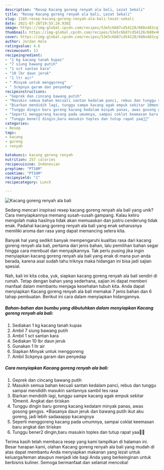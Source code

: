 ```yaml
---
description: "Resep Kacang goreng renyah ala bali, Lezat Sekali"
title: "Resep Kacang goreng renyah ala bali, Lezat Sekali"
slug: 1185-resep-kacang-goreng-renyah-ala-bali-lezat-sekali
date: 2021-07-28T19:55:24.938Z
image: https://img-global.cpcdn.com/recipes/53e5c6b87cd54128/680x482cq70/kacang-goreng-renyah-ala-bali-foto-resep-utama.jpg
thumbnail: https://img-global.cpcdn.com/recipes/53e5c6b87cd54128/680x482cq70/kacang-goreng-renyah-ala-bali-foto-resep-utama.jpg
cover: https://img-global.cpcdn.com/recipes/53e5c6b87cd54128/680x482cq70/kacang-goreng-renyah-ala-bali-foto-resep-utama.jpg
author: Jordan Hale
ratingvalue: 4.6
reviewcount: 13
recipeingredient:
- "1 kg kacang tanah kupas"
- "7 siung bawang putih"
- "1 sct santan kara"
- "10 lbr daun jeruk"
- "1 ltr air"
- " Minyak untuk menggoreng"
- " Sckpnya garam dan penyedap"
recipeinstructions:
- "Geprek dan cincang bawang putih"
- "Masukin semua bahan kecuali santan kedalam panci, rebus dan tunggu sampai mendidih masukin santannya sambil tes rasa"
- "Biarkan mendidih lagi, tunggu sampe kacang agak empuk sekitar 10menit. Angkat dan tiriskan"
- "Tunggu dingin baru goreng kacang kedalam minyak panas, awas gosong gengss. *Biasanya daun jeruk dan bawang putih ikut aku goreng, jadi lebih sadaaappp kacangnya"
- "Seperti menggoreng kacang pada umumnya, sampai coklat keemasan baru angkat dan tiriskan"
- "Tunggu bener2 dingin,baru masukin toples dan tutup rapat yaa🥰🥰"
categories:
- Resep
tags:
- kacang
- goreng
- renyah

katakunci: kacang goreng renyah 
nutrition: 257 calories
recipecuisine: Indonesian
preptime: "PT10M"
cooktime: "PT34M"
recipeyield: "1"
recipecategory: Lunch

---
```



![Kacang goreng renyah ala bali](https://img-global.cpcdn.com/recipes/53e5c6b87cd54128/680x482cq70/kacang-goreng-renyah-ala-bali-foto-resep-utama.jpg)

Sedang mencari inspirasi resep kacang goreng renyah ala bali yang unik? Cara menyiapkannya memang susah-susah gampang. Kalau keliru mengolah maka hasilnya tidak akan memuaskan dan justru cenderung tidak enak. Padahal kacang goreng renyah ala bali yang enak seharusnya memiliki aroma dan rasa yang dapat memancing selera kita.



Banyak hal yang sedikit banyak mempengaruhi kualitas rasa dari kacang goreng renyah ala bali, pertama dari jenis bahan, lalu pemilihan bahan segar hingga cara membuat dan menyajikannya. Tak perlu pusing jika ingin menyiapkan kacang goreng renyah ala bali yang enak di mana pun anda berada, karena asal sudah tahu triknya maka hidangan ini bisa jadi sajian spesial.


Nah, kali ini kita coba, yuk, siapkan kacang goreng renyah ala bali sendiri di rumah. Tetap dengan bahan yang sederhana, sajian ini dapat memberi manfaat dalam membantu menjaga kesehatan tubuh kita. Anda dapat menyiapkan Kacang goreng renyah ala bali memakai 7 jenis bahan dan 6 tahap pembuatan. Berikut ini cara dalam menyiapkan hidangannya.

<!--inarticleads1-->

##### Bahan-bahan dan bumbu yang dibutuhkan dalam menyiapkan Kacang goreng renyah ala bali:

1. Sediakan 1 kg kacang tanah kupas
1. Ambil 7 siung bawang putih
1. Ambil 1 sct santan kara
1. Sediakan 10 lbr daun jeruk
1. Gunakan 1 ltr air
1. Siapkan  Minyak untuk menggoreng
1. Ambil  Sckpnya garam dan penyedap




<!--inarticleads2-->

##### Cara menyiapkan Kacang goreng renyah ala bali:

1. Geprek dan cincang bawang putih
1. Masukin semua bahan kecuali santan kedalam panci, rebus dan tunggu sampai mendidih masukin santannya sambil tes rasa
1. Biarkan mendidih lagi, tunggu sampe kacang agak empuk sekitar 10menit. Angkat dan tiriskan
1. Tunggu dingin baru goreng kacang kedalam minyak panas, awas gosong gengss. *Biasanya daun jeruk dan bawang putih ikut aku goreng, jadi lebih sadaaappp kacangnya
1. Seperti menggoreng kacang pada umumnya, sampai coklat keemasan baru angkat dan tiriskan
1. Tunggu bener2 dingin,baru masukin toples dan tutup rapat yaa🥰🥰




Terima kasih telah membaca resep yang kami tampilkan di halaman ini. Besar harapan kami, olahan Kacang goreng renyah ala bali yang mudah di atas dapat membantu Anda menyiapkan makanan yang lezat untuk keluarga/teman ataupun menjadi ide bagi Anda yang berkeinginan untuk berbisnis kuliner. Semoga bermanfaat dan selamat mencoba!
